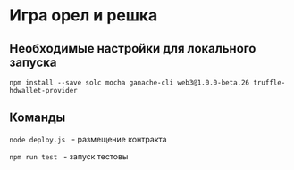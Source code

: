 # Игра орел и решка 

## Необходимые настройки для локального запуска
```npm install --save solc mocha ganache-cli web3@1.0.0-beta.26 truffle-hdwallet-provider```

## Команды
```node deploy.js ``` - размещение контракта

```npm run test ``` - запуск тестовы

